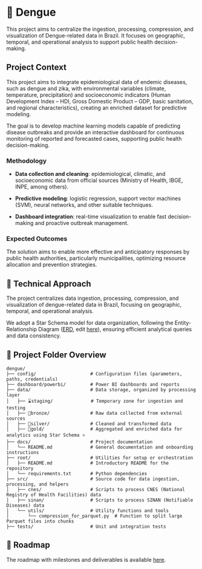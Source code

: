 # 🦟 Dengue
This project aims to centralize the ingestion, processing, compression, and visualization of Dengue-related data in Brazil. It focuses on geographic, temporal, and operational analysis to support public health decision-making.
 
## Project Context

This project aims to integrate epidemiological data of endemic diseases, such as dengue and zika, with environmental variables (climate, temperature, precipitation) and socioeconomic indicators (Human Development Index – HDI, Gross Domestic Product – GDP, basic sanitation, and regional characteristics), creating an enriched dataset for predictive modeling.

The goal is to develop machine learning models capable of predicting disease outbreaks and provide an interactive dashboard for continuous monitoring of reported and forecasted cases, supporting public health decision-making.

### Methodology

* **Data collection and cleaning**: epidemiological, climatic, and socioeconomic data from official sources (Ministry of Health, IBGE, INPE, among others).

* **Predictive modeling**: logistic regression, support vector machines (SVM), neural networks, and other suitable techniques.

* **Dashboard integration**: real-time visualization to enable fast decision-making and proactive outbreak management.

### Expected Outcomes

The solution aims to enable more effective and anticipatory responses by public health authorities, particularly municipalities, optimizing resource allocation and prevention strategies.

## 🌟 Technical Approach

The project centralizes data ingestion, processing, compression, and visualization of dengue-related data in Brazil, focusing on geographic, temporal, and operational analysis.

We adopt a Star Schema model for data organization, following the Entity-Relationship Diagram ([ERD](https://viewer.diagrams.net/index.html?tags=%7B%7D&lightbox=1&highlight=0000ff&nav=1&dark=auto#G1fU3C-npR1xXWfkKQFC86vIHeWcr48x5z#%7B%22pageId%22%3A%221UQrTR_ZhEASL8xhWuEK%22%7D), edit [here](https://app.diagrams.net/?splash=0#G1fU3C-npR1xXWfkKQFC86vIHeWcr48x5z#%7B%22pageId%22%3A%221UQrTR_ZhEASL8xhWuEK%22%7D)), ensuring efficient analytical queries and data consistency.

## 🌳 Project Folder Overview
```
dengue/ 
├── config/                    # Configuration files (parameters, paths, credentials)
├── dashboard/powerbi/         # Power BI dashboards and reports
├── data/                      # Data storage, organized by processing layer
│   ├── ⌛staging/              # Temporary zone for ingestion and testing
│   ├── 🥉bronze/               # Raw data collected from external sources
│   ├── 🥈silver/               # Cleaned and transformed data
│   ├── 🥇gold/                 # Aggregated and enriched data for analytics using Star Schema ⭐
├── docs/                      # Project documentation
│   └── README.md              # General documentation and onboarding instructions
├── root/                      # Utilities for setup or orchestration
│   ├── README.md              # Introductory README for the repository
│   └── requirements.txt       # Python dependencies
├── src/                       # Source code for data ingestion, processing, and helpers
│   ├── cnes/                  # Scripts to process CNES (National Registry of Health Facilities) data
│   ├── sinan/                 # Scripts to process SINAN (Notifiable Diseases) data
│   └── utils/                 # Utility functions and tools
│       └── compression_for_parquet.py  # Function to split large Parquet files into chunks
├── tests/                     # Unit and integration tests
```

## 📅 Roadmap

The roadmap with milestones and deliverables is available [here](https://github.com/orgs/mlab-rs-brazil/projects/2/views/4).
